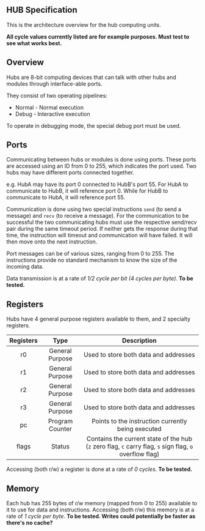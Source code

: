 ## HUB Specification

This is the architecture overview for the hub computing units.

__All cycle values currently listed are for example purposes. Must test to see what works best.__

Overview
--------

Hubs are 8-bit computing devices that can talk with other hubs and modules through interface-able ports.

They consist of two operating pipelines:

* Normal - Normal execution
* Debug - Interactive execution

To operate in debugging mode, the special debug port must be used.


Ports
-----

Communicating between hubs or modules is done using ports. These ports are accessed using an ID from 0 to 255, which indicates the port used. Two hubs may have different ports connected together.

e.g. HubA may have its port 0 connected to HubB's port 55. For HubA to communicate to HubB, it will reference port 0. While for HubB to communicate to HubA, it will reference port 55.

Communication is done using two special instructions `send` (to send a message) and `recv` (to receive a message). For the communication to be successful the two communicating hubs must use the respective send/recv pair during the same timeout period. If neither gets the response during that time, the instruction will timeout and communication will have failed. It will then move onto the next instruction.

Port messages can be of various sizes, ranging from 0 to 255. The instructions provide no standard mechanism to know the size of the incoming data.

Data transmission is at a rate of _1/2 cycle per bit (4 cycles per byte)_. __To be tested.__


Registers
---------

Hubs have 4 general purpose registers available to them, and 2 specialty registers.

| Registers |      Type       |                                               Description                                               |
|:---------:|:---------------:|:-------------------------------------------------------------------------------------------------------:|
| r0        | General Purpose | Used to store both data and addresses                                                                   |
| r1        | General Purpose | Used to store both data and addresses                                                                   |
| r2        | General Purpose | Used to store both data and addresses                                                                   |
| r3        | General Purpose | Used to store both data and addresses                                                                   |
| pc        | Program Counter | Points to the instruction currently being executed                                                      |
| flags     | Status          | Contains the current state of the hub (`z` zero flag, `c` carry flag, `s` sign flag, `o` overflow flag) |

Accessing (both r/w) a register is done at a rate of _0 cycles_. __To be tested.__


Memory
------

Each hub has 255 bytes of r/w memory (mapped from 0 to 255) available to it to use for data and instructions. Accessing (both r/w) this memory is at a rate of _1 cycle per byte_. __To be tested. Writes could potentially be faster as there's no cache?__
